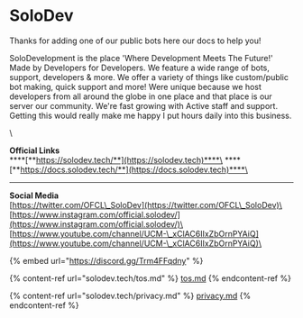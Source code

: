 # SoloDev

Thanks for adding one of our public bots here our docs to help you!

SoloDevelopment is the place 'Where Development Meets The Future!' Made by Developers for Developers. We feature a wide range of bots, support, developers & more. We offer a variety of things like custom/public bot making, quick support and more! Were unique because we host developers from all around the globe in one place and that place is our server our community. We're fast growing with Active staff and support. Getting this would really make me happy I put hours daily into this business.

\


**Official Links**\
****[**https://solodev.tech/**](https://solodev.tech)****\
****[**https://docs.solodev.tech/**](https://docs.solodev.tech)****\
****

**Social Media**\
[https://twitter.com/OFCL\_SoloDev](https://twitter.com/OFCL\_SoloDev)\
[https://www.instagram.com/official.solodev/](https://www.instagram.com/official.solodev/)\
[https://www.youtube.com/channel/UCM-\_xClAC6IIxZbOrnPYAiQ](https://www.youtube.com/channel/UCM-\_xClAC6IIxZbOrnPYAiQ)\


{% embed url="https://discord.gg/Trm4FFqdny" %}

{% content-ref url="solodev.tech/tos.md" %}
[tos.md](solodev.tech/tos.md)
{% endcontent-ref %}

{% content-ref url="solodev.tech/privacy.md" %}
[privacy.md](solodev.tech/privacy.md)
{% endcontent-ref %}
